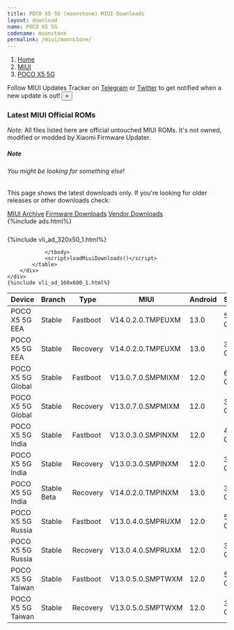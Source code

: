 ```yaml
---
title: POCO X5 5G (moonstone) MIUI Downloads
layout: download
name: POCO X5 5G
codename: moonstone
permalink: /miui/moonstone/
---
```

<nav aria-label="breadcrumb">
    <ol class="breadcrumb">
        <li class="breadcrumb-item"><a href="/">Home</a></li>
        <li class="breadcrumb-item"><a href="/miui/">MIUI</a></li>
        <li class="breadcrumb-item active" aria-current="page"><a href="/miui/moonstone/">POCO X5 5G</a></li>
    </ol>
</nav>
<div class="alert alert-primary alert-dismissible fade show" role="alert">
    Follow MIUI Updates Tracker on <a href="https://t.me/MIUIUpdatesTracker" class="alert-link">Telegram</a>
     or <a href="https://twitter.com/MiFwUpdater" class="alert-link">Twitter</a> to get notified when a new update is out!
    <button type="button" class="close" data-dismiss="alert" aria-label="Close">
        <span aria-hidden="true">&times;</span>
    </button>
</div>

### Latest MIUI Official ROMs
*Note*: All files listed here are official untouched MIUI ROMs. It's not owned, modified or modded by Xiaomi Firmware Updater.
<div class="card">
  <div class="card-body">
    <h5 class="card-title">Note</h5>
    <h6 class="card-subtitle mb-2 text-muted">You might be looking for something else!</h6>
    <p class="card-text">This page shows the latest downloads only.
     If you're looking for older releases or other downloads check:</p>
    <a href="/archive/miui/moonstone/" class="card-link">MIUI Archive</a>
    <a href="/firmware/moonstone/" class="card-link">Firmware Downloads</a>
    <a href="/vendor/moonstone/" class="card-link">Vendor Downloads</a>
  </div>
</div>
{%include ads.html%}
<div class="row justify-content-center">
    <div class="col-10">
        <div class="table-responsive-md" style="margin-top: 25px;">
            {%include vli_ad_320x50_1.html%}
            <table id="miui" class="display dt-responsive nowrap compact table table-striped table-hover table-sm">
                <thead class="thead-dark">
                    <tr>
                        <th data-ref="device">Device</th>
                        <th data-ref="branch">Branch</th>
                        <th data-ref="type">Type</th>
                        <th data-ref="miui">MIUI</th>
                        <th data-ref="android">Android</th>
                        <th data-ref="size">Size</th>
                        <th data-ref="size">Date</th>
                        <th data-ref="link">Link</th>
                    </tr>
                </thead>
                <tbody>
                <tr><td>POCO X5 5G  EEA</td><td>Stable</td><td>Fastboot</td><td>V14.0.2.0.TMPEUXM</td><td>13.0</td><td>5.9 GB</td><td>2023-03-27</td><td><a href="/miui/moonstone/stable/V14.0.2.0.TMPEUXM/">Download</a></td></tr>
<tr><td>POCO X5 5G  EEA</td><td>Stable</td><td>Recovery</td><td>V14.0.2.0.TMPEUXM</td><td>13.0</td><td>3.5 GB</td><td>2023-04-07</td><td><a href="/miui/moonstone/stable/V14.0.2.0.TMPEUXM/">Download</a></td></tr>
<tr><td>POCO X5 5G  Global</td><td>Stable</td><td>Fastboot</td><td>V13.0.7.0.SMPMIXM</td><td>12.0</td><td>6.0 GB</td><td>2023-03-24</td><td><a href="/miui/moonstone/stable/V13.0.7.0.SMPMIXM/">Download</a></td></tr>
<tr><td>POCO X5 5G  Global</td><td>Stable</td><td>Recovery</td><td>V13.0.7.0.SMPMIXM</td><td>12.0</td><td>3.8 GB</td><td>2023-04-17</td><td><a href="/miui/moonstone/stable/V13.0.7.0.SMPMIXM/">Download</a></td></tr>
<tr><td>POCO X5 5G  India</td><td>Stable</td><td>Fastboot</td><td>V13.0.3.0.SMPINXM</td><td>12.0</td><td>4.6 GB</td><td>2023-03-21</td><td><a href="/miui/moonstone/stable/V13.0.3.0.SMPINXM/">Download</a></td></tr>
<tr><td>POCO X5 5G  India</td><td>Stable</td><td>Recovery</td><td>V13.0.3.0.SMPINXM</td><td>12.0</td><td>3.5 GB</td><td>2023-04-10</td><td><a href="/miui/moonstone/stable/V13.0.3.0.SMPINXM/">Download</a></td></tr>
<tr><td>POCO X5 5G  India</td><td>Stable Beta</td><td>Recovery</td><td>V14.0.2.0.TMPINXM</td><td>13.0</td><td>3.4 GB</td><td>2023-04-20</td><td><a href="/miui/moonstone/stable beta/V14.0.2.0.TMPINXM/">Download</a></td></tr>
<tr><td>POCO X5 5G  Russia</td><td>Stable</td><td>Fastboot</td><td>V13.0.4.0.SMPRUXM</td><td>12.0</td><td>5.4 GB</td><td>2023-03-22</td><td><a href="/miui/moonstone/stable/V13.0.4.0.SMPRUXM/">Download</a></td></tr>
<tr><td>POCO X5 5G  Russia</td><td>Stable</td><td>Recovery</td><td>V13.0.4.0.SMPRUXM</td><td>12.0</td><td>3.8 GB</td><td>2023-04-10</td><td><a href="/miui/moonstone/stable/V13.0.4.0.SMPRUXM/">Download</a></td></tr>
<tr><td>POCO X5 5G  Taiwan</td><td>Stable</td><td>Fastboot</td><td>V13.0.5.0.SMPTWXM</td><td>12.0</td><td>5.0 GB</td><td>2023-04-04</td><td><a href="/miui/moonstone/stable/V13.0.5.0.SMPTWXM/">Download</a></td></tr>
<tr><td>POCO X5 5G  Taiwan</td><td>Stable</td><td>Recovery</td><td>V13.0.5.0.SMPTWXM</td><td>12.0</td><td>3.7 GB</td><td>2023-04-18</td><td><a href="/miui/moonstone/stable/V13.0.5.0.SMPTWXM/">Download</a></td></tr>

                </tbody>
                <script>loadMiuiDownloads()</script>
            </table>
        </div>
    </div>
    {%include vli_ad_160x600_1.html%}
</div>
